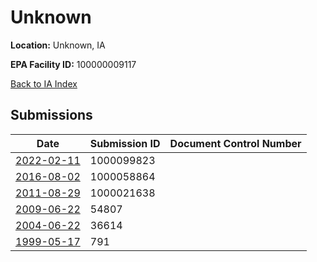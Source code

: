# Unknown

**Location:** Unknown, IA

**EPA Facility ID:** 100000009117

[Back to IA Index](../../index.md)

## Submissions

| Date | Submission ID | Document Control Number |
|------|--------------|-------------------------|
| [2022-02-11](submissions/1000099823.md) | 1000099823 |  |
| [2016-08-02](submissions/1000058864.md) | 1000058864 |  |
| [2011-08-29](submissions/1000021638.md) | 1000021638 |  |
| [2009-06-22](submissions/54807.md) | 54807 |  |
| [2004-06-22](submissions/36614.md) | 36614 |  |
| [1999-05-17](submissions/791.md) | 791 |  |
